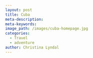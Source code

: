 ```yaml
---
layout: post
title: Cuba
meta-description:
meta-keywords:
image_path: /images/cuba-homepage.jpg
categories:
  - Travel
  - adventure
author: Christina Lyndal
---
```


